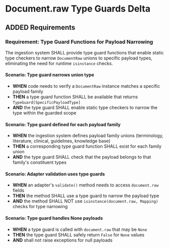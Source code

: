 # Document.raw Type Guards Delta

## ADDED Requirements

### Requirement: Type Guard Functions for Payload Narrowing

The ingestion system SHALL provide type guard functions that enable static type checkers to narrow `DocumentRaw` unions to specific payload types, eliminating the need for runtime `isinstance` checks.

#### Scenario: Type guard narrows union type

- **WHEN** code needs to verify a `DocumentRaw` instance matches a specific payload family
- **THEN** a type guard function SHALL be available that returns `TypeGuard[SpecificPayloadType]`
- **AND** the type guard SHALL enable static type checkers to narrow the type within the guarded scope

#### Scenario: Type guard defined for each payload family

- **WHEN** the ingestion system defines payload family unions (terminology, literature, clinical, guidelines, knowledge base)
- **THEN** a corresponding type guard function SHALL exist for each family union
- **AND** the type guard SHALL check that the payload belongs to that family's constituent types

#### Scenario: Adapter validation uses type guards

- **WHEN** an adapter's `validate()` method needs to access `document.raw` fields
- **THEN** the method SHALL use a type guard to narrow the payload type
- **AND** the method SHALL NOT use `isinstance(document.raw, Mapping)` checks for type narrowing

#### Scenario: Type guard handles None payloads

- **WHEN** a type guard is called with `document.raw` that may be `None`
- **THEN** the type guard SHALL safely return `False` for `None` values
- **AND** shall not raise exceptions for null payloads
